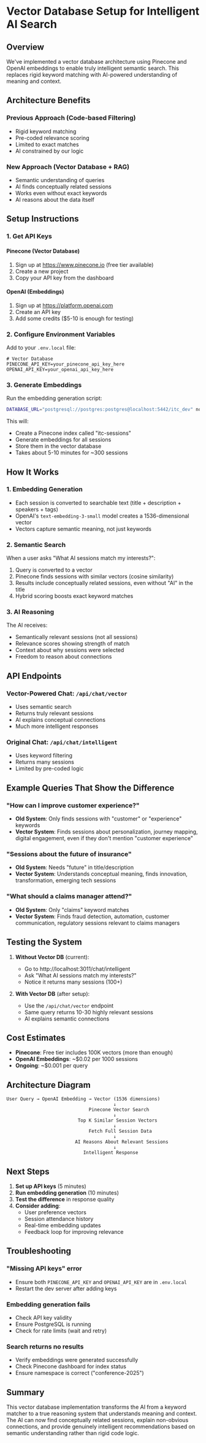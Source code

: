 # Vector Database Setup for Intelligent AI Search

## Overview
We've implemented a vector database architecture using Pinecone and OpenAI embeddings to enable truly intelligent semantic search. This replaces rigid keyword matching with AI-powered understanding of meaning and context.

## Architecture Benefits

### Previous Approach (Code-based Filtering)
- Rigid keyword matching
- Pre-coded relevance scoring
- Limited to exact matches
- AI constrained by our logic

### New Approach (Vector Database + RAG)
- Semantic understanding of queries
- AI finds conceptually related sessions
- Works even without exact keywords
- AI reasons about the data itself

## Setup Instructions

### 1. Get API Keys

#### Pinecone (Vector Database)
1. Sign up at https://www.pinecone.io (free tier available)
2. Create a new project
3. Copy your API key from the dashboard

#### OpenAI (Embeddings)
1. Sign up at https://platform.openai.com
2. Create an API key
3. Add some credits ($5-10 is enough for testing)

### 2. Configure Environment Variables

Add to your `.env.local` file:
```env
# Vector Database
PINECONE_API_KEY=your_pinecone_api_key_here
OPENAI_API_KEY=your_openai_api_key_here
```

### 3. Generate Embeddings

Run the embedding generation script:
```bash
DATABASE_URL="postgresql://postgres:postgres@localhost:5442/itc_dev" node scripts/generate-embeddings.js
```

This will:
- Create a Pinecone index called "itc-sessions"
- Generate embeddings for all sessions
- Store them in the vector database
- Takes about 5-10 minutes for ~300 sessions

## How It Works

### 1. Embedding Generation
- Each session is converted to searchable text (title + description + speakers + tags)
- OpenAI's `text-embedding-3-small` model creates a 1536-dimensional vector
- Vectors capture semantic meaning, not just keywords

### 2. Semantic Search
When a user asks "What AI sessions match my interests?":
1. Query is converted to a vector
2. Pinecone finds sessions with similar vectors (cosine similarity)
3. Results include conceptually related sessions, even without "AI" in the title
4. Hybrid scoring boosts exact keyword matches

### 3. AI Reasoning
The AI receives:
- Semantically relevant sessions (not all sessions)
- Relevance scores showing strength of match
- Context about why sessions were selected
- Freedom to reason about connections

## API Endpoints

### Vector-Powered Chat: `/api/chat/vector`
- Uses semantic search
- Returns truly relevant sessions
- AI explains conceptual connections
- Much more intelligent responses

### Original Chat: `/api/chat/intelligent`
- Uses keyword filtering
- Returns many sessions
- Limited by pre-coded logic

## Example Queries That Show the Difference

### "How can I improve customer experience?"
- **Old System**: Only finds sessions with "customer" or "experience" keywords
- **Vector System**: Finds sessions about personalization, journey mapping, digital engagement, even if they don't mention "customer experience"

### "Sessions about the future of insurance"
- **Old System**: Needs "future" in title/description
- **Vector System**: Understands conceptual meaning, finds innovation, transformation, emerging tech sessions

### "What should a claims manager attend?"
- **Old System**: Only "claims" keyword matches
- **Vector System**: Finds fraud detection, automation, customer communication, regulatory sessions relevant to claims managers

## Testing the System

1. **Without Vector DB** (current):
   - Go to http://localhost:3011/chat/intelligent
   - Ask "What AI sessions match my interests?"
   - Notice it returns many sessions (100+)

2. **With Vector DB** (after setup):
   - Use the `/api/chat/vector` endpoint
   - Same query returns 10-30 highly relevant sessions
   - AI explains semantic connections

## Cost Estimates
- **Pinecone**: Free tier includes 100K vectors (more than enough)
- **OpenAI Embeddings**: ~$0.02 per 1000 sessions
- **Ongoing**: ~$0.001 per query

## Architecture Diagram

```
User Query → OpenAI Embedding → Vector (1536 dimensions)
                                       ↓
                              Pinecone Vector Search
                                       ↓
                          Top K Similar Session Vectors
                                       ↓
                              Fetch Full Session Data
                                       ↓
                         AI Reasons About Relevant Sessions
                                       ↓
                            Intelligent Response
```

## Next Steps

1. **Set up API keys** (5 minutes)
2. **Run embedding generation** (10 minutes)
3. **Test the difference** in response quality
4. **Consider adding**:
   - User preference vectors
   - Session attendance history
   - Real-time embedding updates
   - Feedback loop for improving relevance

## Troubleshooting

### "Missing API keys" error
- Ensure both `PINECONE_API_KEY` and `OPENAI_API_KEY` are in `.env.local`
- Restart the dev server after adding keys

### Embedding generation fails
- Check API key validity
- Ensure PostgreSQL is running
- Check for rate limits (wait and retry)

### Search returns no results
- Verify embeddings were generated successfully
- Check Pinecone dashboard for index status
- Ensure namespace is correct ("conference-2025")

## Summary

This vector database implementation transforms the AI from a keyword matcher to a true reasoning system that understands meaning and context. The AI can now find conceptually related sessions, explain non-obvious connections, and provide genuinely intelligent recommendations based on semantic understanding rather than rigid code logic.